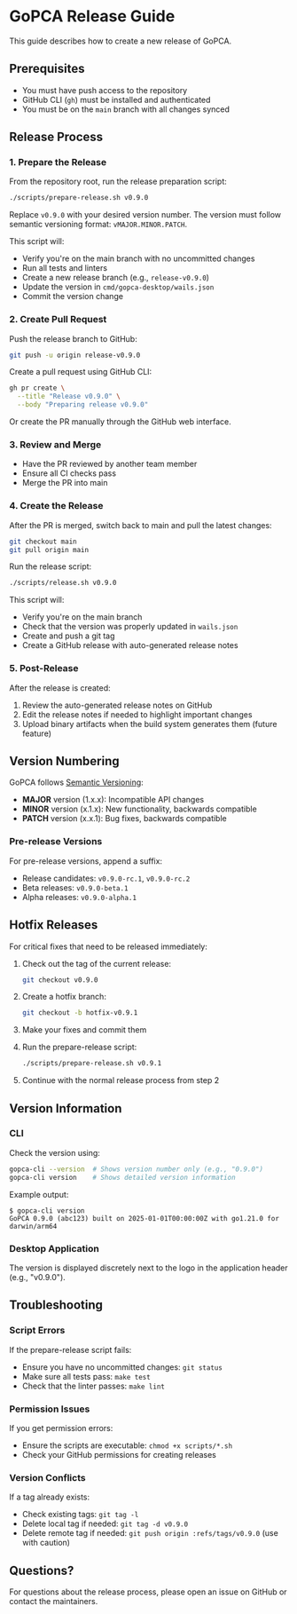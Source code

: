 # GoPCA Release Guide

This guide describes how to create a new release of GoPCA.

## Prerequisites

- You must have push access to the repository
- GitHub CLI (`gh`) must be installed and authenticated
- You must be on the `main` branch with all changes synced

## Release Process

### 1. Prepare the Release

From the repository root, run the release preparation script:

```bash
./scripts/prepare-release.sh v0.9.0
```

Replace `v0.9.0` with your desired version number. The version must follow semantic versioning format: `vMAJOR.MINOR.PATCH`.

This script will:
- Verify you're on the main branch with no uncommitted changes
- Run all tests and linters
- Create a new release branch (e.g., `release-v0.9.0`)
- Update the version in `cmd/gopca-desktop/wails.json`
- Commit the version change

### 2. Create Pull Request

Push the release branch to GitHub:

```bash
git push -u origin release-v0.9.0
```

Create a pull request using GitHub CLI:

```bash
gh pr create \
  --title "Release v0.9.0" \
  --body "Preparing release v0.9.0"
```

Or create the PR manually through the GitHub web interface.

### 3. Review and Merge

- Have the PR reviewed by another team member
- Ensure all CI checks pass
- Merge the PR into main

### 4. Create the Release

After the PR is merged, switch back to main and pull the latest changes:

```bash
git checkout main
git pull origin main
```

Run the release script:

```bash
./scripts/release.sh v0.9.0
```

This script will:
- Verify you're on the main branch
- Check that the version was properly updated in `wails.json`
- Create and push a git tag
- Create a GitHub release with auto-generated release notes

### 5. Post-Release

After the release is created:
1. Review the auto-generated release notes on GitHub
2. Edit the release notes if needed to highlight important changes
3. Upload binary artifacts when the build system generates them (future feature)

## Version Numbering

GoPCA follows [Semantic Versioning](https://semver.org/):

- **MAJOR** version (1.x.x): Incompatible API changes
- **MINOR** version (x.1.x): New functionality, backwards compatible
- **PATCH** version (x.x.1): Bug fixes, backwards compatible

### Pre-release Versions

For pre-release versions, append a suffix:
- Release candidates: `v0.9.0-rc.1`, `v0.9.0-rc.2`
- Beta releases: `v0.9.0-beta.1`
- Alpha releases: `v0.9.0-alpha.1`

## Hotfix Releases

For critical fixes that need to be released immediately:

1. Check out the tag of the current release:
   ```bash
   git checkout v0.9.0
   ```

2. Create a hotfix branch:
   ```bash
   git checkout -b hotfix-v0.9.1
   ```

3. Make your fixes and commit them

4. Run the prepare-release script:
   ```bash
   ./scripts/prepare-release.sh v0.9.1
   ```

5. Continue with the normal release process from step 2

## Version Information

### CLI

Check the version using:
```bash
gopca-cli --version  # Shows version number only (e.g., "0.9.0")
gopca-cli version    # Shows detailed version information
```

Example output:
```
$ gopca-cli version
GoPCA 0.9.0 (abc123) built on 2025-01-01T00:00:00Z with go1.21.0 for darwin/arm64
```

### Desktop Application

The version is displayed discretely next to the logo in the application header (e.g., "v0.9.0").

## Troubleshooting

### Script Errors

If the prepare-release script fails:
- Ensure you have no uncommitted changes: `git status`
- Make sure all tests pass: `make test`
- Check that the linter passes: `make lint`

### Permission Issues

If you get permission errors:
- Ensure the scripts are executable: `chmod +x scripts/*.sh`
- Check your GitHub permissions for creating releases

### Version Conflicts

If a tag already exists:
- Check existing tags: `git tag -l`
- Delete local tag if needed: `git tag -d v0.9.0`
- Delete remote tag if needed: `git push origin :refs/tags/v0.9.0` (use with caution)

## Questions?

For questions about the release process, please open an issue on GitHub or contact the maintainers.